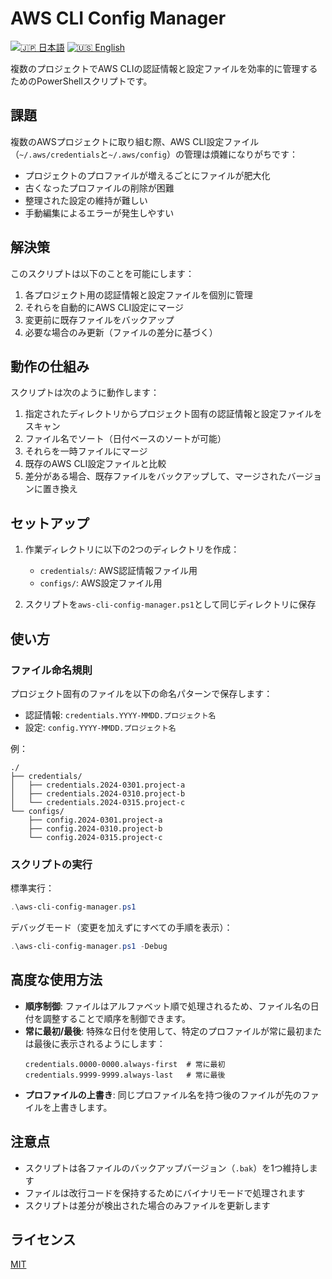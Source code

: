 # AWS CLI Config Manager

[![🇯🇵 日本語](https://img.shields.io/badge/%F0%9F%87%AF%F0%9F%87%B5-日本語-white)](./README.ja.md)
[![🇺🇸 English](https://img.shields.io/badge/%F0%9F%87%BA%F0%9F%87%B8-English-white)](./README.md)

複数のプロジェクトでAWS CLIの認証情報と設定ファイルを効率的に管理するためのPowerShellスクリプトです。

## 課題

複数のAWSプロジェクトに取り組む際、AWS CLI設定ファイル（`~/.aws/credentials`と`~/.aws/config`）の管理は煩雑になりがちです：

- プロジェクトのプロファイルが増えるごとにファイルが肥大化
- 古くなったプロファイルの削除が困難
- 整理された設定の維持が難しい
- 手動編集によるエラーが発生しやすい

## 解決策

このスクリプトは以下のことを可能にします：

1. 各プロジェクト用の認証情報と設定ファイルを個別に管理
2. それらを自動的にAWS CLI設定にマージ
3. 変更前に既存ファイルをバックアップ
4. 必要な場合のみ更新（ファイルの差分に基づく）

## 動作の仕組み

スクリプトは次のように動作します：

1. 指定されたディレクトリからプロジェクト固有の認証情報と設定ファイルをスキャン
2. ファイル名でソート（日付ベースのソートが可能）
3. それらを一時ファイルにマージ
4. 既存のAWS CLI設定ファイルと比較
5. 差分がある場合、既存ファイルをバックアップして、マージされたバージョンに置き換え

## セットアップ

1. 作業ディレクトリに以下の2つのディレクトリを作成：
   - `credentials/`: AWS認証情報ファイル用
   - `configs/`: AWS設定ファイル用

2. スクリプトを`aws-cli-config-manager.ps1`として同じディレクトリに保存

## 使い方

### ファイル命名規則

プロジェクト固有のファイルを以下の命名パターンで保存します：

- 認証情報: `credentials.YYYY-MMDD.プロジェクト名`
- 設定: `config.YYYY-MMDD.プロジェクト名`

例：
```
./
├── credentials/
│   ├── credentials.2024-0301.project-a
│   ├── credentials.2024-0310.project-b
│   └── credentials.2024-0315.project-c
└── configs/
    ├── config.2024-0301.project-a
    ├── config.2024-0310.project-b
    └── config.2024-0315.project-c
```

### スクリプトの実行

標準実行：
```powershell
.\aws-cli-config-manager.ps1
```

デバッグモード（変更を加えずにすべての手順を表示）：
```powershell
.\aws-cli-config-manager.ps1 -Debug
```

## 高度な使用方法

- **順序制御**: ファイルはアルファベット順で処理されるため、ファイル名の日付を調整することで順序を制御できます。
- **常に最初/最後**: 特殊な日付を使用して、特定のプロファイルが常に最初または最後に表示されるようにします：
  ```
  credentials.0000-0000.always-first  # 常に最初
  credentials.9999-9999.always-last   # 常に最後
  ```
- **プロファイルの上書き**: 同じプロファイル名を持つ後のファイルが先のファイルを上書きします。

## 注意点

- スクリプトは各ファイルのバックアップバージョン（`.bak`）を1つ維持します
- ファイルは改行コードを保持するためにバイナリモードで処理されます
- スクリプトは差分が検出された場合のみファイルを更新します

## ライセンス

[MIT](LICENSE)
